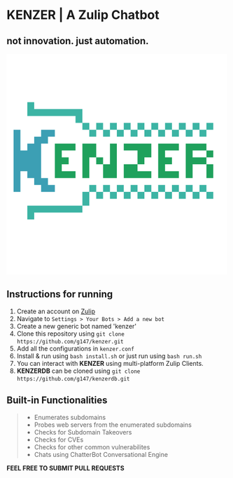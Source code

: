 # KENZER | A Zulip Chatbot
## not innovation. just automation.
![](/images/logo.png)

## Instructions for running
1. Create an account on [Zulip](https://zulipchat.com)<br>
2. Navigate to ` Settings > Your Bots > Add a new bot `<br>
3. Create a new generic bot named 'kenzer'<br>
4. Clone this repository using ` git clone https://github.com/g147/kenzer.git `<br>
5. Add all the configurations in  ` kenzer.conf `<br>
6. Install & run using ` bash install.sh ` or just run using ` bash run.sh `<br>
7. You can interact with **KENZER** using multi-platform Zulip Clients.<br>
8. **KENZERDB** can be cloned using ` git clone https://github.com/g147/kenzerdb.git `<br>

## Built-in Functionalities
>* Enumerates subdomains<br>
>* Probes web servers from the enumerated subdomains<br>
>* Checks for Subdomain Takeovers<br>
>* Checks for CVEs<br>
>* Checks for other common vulnerabilites<br>
>* Chats using ChatterBot Conversational Engine<br>

**FEEL FREE TO SUBMIT PULL REQUESTS**
